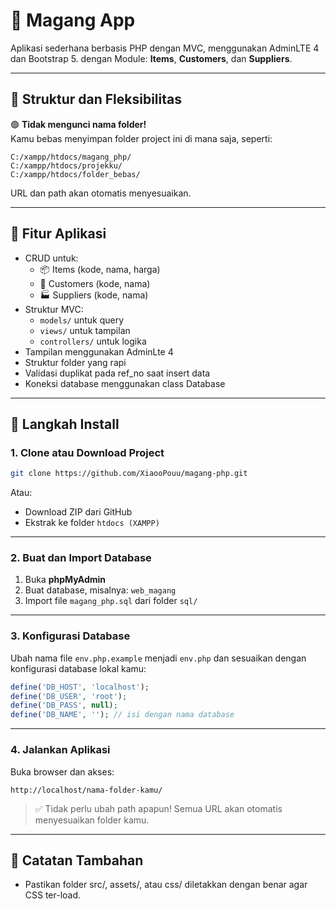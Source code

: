# 🧾 Magang App

Aplikasi sederhana berbasis PHP dengan MVC, menggunakan AdminLTE 4 dan Bootstrap 5. dengan Module: **Items**, **Customers**, dan **Suppliers**.

---

## 📁 Struktur dan Fleksibilitas

🟢 **Tidak mengunci nama folder!**  
Kamu bebas menyimpan folder project ini di mana saja, seperti:

```
C:/xampp/htdocs/magang_php/
C:/xampp/htdocs/projekku/
C:/xampp/htdocs/folder_bebas/
```

URL dan path akan otomatis menyesuaikan.

---

## 🔧 Fitur Aplikasi
- CRUD untuk:
  - 📦 Items (kode, nama, harga)
  - 👤 Customers (kode, nama)
  - 🏭 Suppliers (kode, nama)
- Struktur MVC:
  - `models/` untuk query
  - `views/` untuk tampilan
  - `controllers/` untuk logika
- Tampilan menggunakan AdminLte 4
- Struktur folder yang rapi
- Validasi duplikat pada ref_no saat insert data
- Koneksi database menggunakan class Database

---

## 🚀 Langkah Install

### 1. Clone atau Download Project
``` bash
git clone https://github.com/XiaooPouu/magang-php.git
```

Atau:

- Download ZIP dari GitHub
- Ekstrak ke folder `htdocs (XAMPP)`

---

### 2. Buat dan Import Database

1. Buka **phpMyAdmin**
2. Buat database, misalnya: `web_magang`
3. Import file `magang_php.sql` dari folder `sql/`

---

### 3. Konfigurasi Database

Ubah nama file `env.php.example` menjadi `env.php` dan sesuaikan dengan konfigurasi database lokal kamu:

```php
define('DB_HOST', 'localhost');
define('DB_USER', 'root');
define('DB_PASS', null);
define('DB_NAME', ''); // isi dengan nama database
```

---

### 4. Jalankan Aplikasi

Buka browser dan akses:

```
http://localhost/nama-folder-kamu/
```

> ✅  Tidak perlu ubah path apapun! Semua URL akan otomatis menyesuaikan folder kamu.

---

## 📌 Catatan Tambahan
- Pastikan folder src/, assets/, atau css/ diletakkan dengan benar agar CSS ter-load.